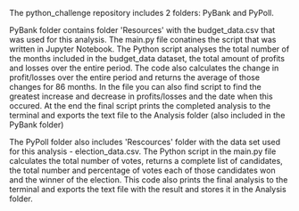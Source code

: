 The python_challenge repository includes 2 folders: PyBank and PyPoll.


PyBank folder contains folder 'Resources' with the budget_data.csv that was used for this analysis. The main.py file conatines the script that was written in Jupyter Notebook. The Python script analyses the total number of the months included in the budget_data dataset, the total amount of profits and losses over the entire period. The code also calculates the change in profit/losses over the entire period and returns the average of those changes for 86 months. In the file you can also find script to find the greatest increase and decrease in profits/losses and the date when this occured. At the end the final script prints the completed analysis to the terminal and exports the text file to the Analysis folder (also included in the PyBank folder)

The PyPoll folder also includes 'Rescources' folder with the data set used for this analysis - election_data.csv. The Python script in the main.py file calculates the total number of votes, returns a complete list of candidates, the total number and percentage of votes each of those candidates won and the winner of the election. This code also prints the final analysis to the terminal and exports the text file with the result and stores it in the Analysis folder.
